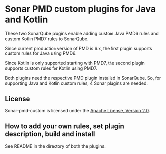 # Sonar PMD custom plugins for Java and Kotlin

These two SonarQube plugins enable adding custom Java PMD6 rules and custom Kotlin PMD7 rules to SonarQube.

Since current production version of PMD is 6.x, the first plugin supports custom rules for Java using PMD6. 

Since Kotlin is only supported starting with PMD7, the second plugin supports custom rules for Kotlin using PMD7. 

Both plugins need the respective PMD plugin installed in SonarQube. So, for supporting Java and Kotlin custom rules, 
4 Sonar plugins are needed.

## License
Sonar-pmd-custom is licensed under the [Apache License, Version 2.0](https://github.com/jborgers/sonar-pmd-custom/blob/master/LICENSE.md).

## How to add your own rules, set plugin description, build and install

See README in the directory of both the plugins.